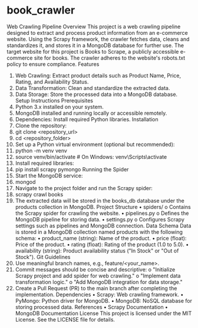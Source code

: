 
# book_crawler
Web Crawling Pipeline
Overview
This project is a web crawling pipeline designed to extract and process product information from an e-commerce website. Using the Scrapy framework, the crawler fetches data, cleans and standardizes it, and stores it in a MongoDB database for further use.
The target website for this project is Books to Scrape, a publicly accessible e-commerce site for books. The crawler adheres to the website's robots.txt policy to ensure compliance.
Features
1.	Web Crawling: Extract product details such as Product Name, Price, Rating, and Availability Status.
2.	Data Transformation: Clean and standardize the extracted data.
3.	Data Storage: Store the processed data into a MongoDB database.
Setup Instructions
Prerequisites
1.	Python 3.x installed on your system.
2.	MongoDB installed and running locally or accessible remotely.
3.	Dependencies: Install required Python libraries.
Installation
1.	Clone the repository:
2.	git clone <repository_url>
3.	cd <repository_folder>
4.	Set up a Python virtual environment (optional but recommended):
5.	python -m venv venv
6.	source venv/bin/activate  # On Windows: venv\Scripts\activate
7.	Install required libraries:
8.	pip install scrapy pymongo
Running the Spider
1.	Start the MongoDB service:
2.	mongod
3.	Navigate to the project folder and run the Scrapy spider:
4.	scrapy crawl books
5.	The extracted data will be stored in the books_db database under the products collection in MongoDB.
Project Structure
•	spiders/ 
o	Contains the Scrapy spider for crawling the website.
•	pipelines.py 
o	Defines the MongoDB pipeline for storing data.
•	settings.py 
o	Configures Scrapy settings such as pipelines and MongoDB connection.
Data Schema
Data is stored in a MongoDB collection named products with the following schema:
•	product_name (string): Name of the product.
•	price (float): Price of the product.
•	rating (float): Rating of the product (1.0 to 5.0).
•	availability (string): Product availability status ("In Stock" or "Out of Stock").
Git Guidelines
1.	Use meaningful branch names, e.g., feature/<your_name>.
2.	Commit messages should be concise and descriptive: 
o	"Initialize Scrapy project and add spider for web crawling."
o	"Implement data transformation logic."
o	"Add MongoDB integration for data storage."
3.	Create a Pull Request (PR) to the main branch after completing the implementation.
Dependencies
•	Scrapy: Web crawling framework.
•	PyMongo: Python driver for MongoDB.
•	MongoDB: NoSQL database for storing processed data.
References
•	Scrapy Documentation
•	MongoDB Documentation
License
This project is licensed under the MIT License. See the LICENSE file for details.

